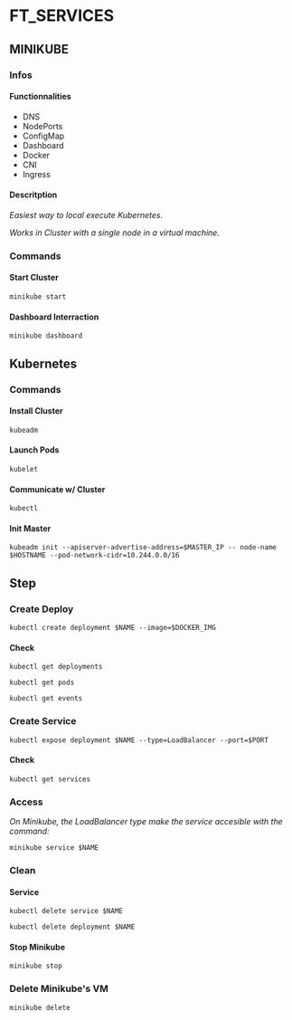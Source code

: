 # **FT_SERVICES**

## **MINIKUBE**

### **Infos**

#### **Functionnalities**
- DNS
- NodePorts
- ConfigMap
- Dashboard
- Docker
- CNI
- Ingress

#### **Descritption**

<p><em>Easiest way to local execute Kubernetes.</em></p> 
<p><em>Works in Cluster with a single node in a virtual machine.</em></p>

### **Commands**

#### **Start Cluster**

`minikube start`


#### **Dashboard Interraction**

`minikube dashboard`

## **Kubernetes**

### **Commands**

#### **Install Cluster**

`kubeadm`

#### **Launch Pods**

`kubelet`

#### **Communicate w/ Cluster**

`kubectl`

#### **Init Master**

`kubeadm init --apiserver-advertise-address=$MASTER_IP -- node-name $HOSTNAME --pod-network-cidr=10.244.0.0/16`

## **Step**

### **Create Deploy**

`kubectl create deployment $NAME --image=$DOCKER_IMG`

#### **Check**
`kubectl get deployments`

`kubectl get pods`

`kubectl get events`

### **Create Service**

`kubectl expose deployment $NAME --type=LoadBalancer --port=$PORT`

#### **Check**

`kubectl get services`

### **Access**

<p><em>On Minikube, the LoadBalancer type make the service accesible with the command:</em></p>

`minikube service $NAME`

### **Clean**

#### **Service**

`kubectl delete service $NAME`

`kubectl delete deployment $NAME`


#### **Stop Minikube**
`minikube stop`

### **Delete Minikube's VM**
`minikube delete`